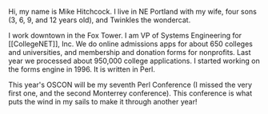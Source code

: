 Hi, my name is Mike Hitchcock. I live in NE Portland with
my wife, four sons (3, 6, 9, and 12 years old), and Twinkles
the wondercat.

I work downtown in the Fox Tower. I am VP of Systems Engineering
for [[CollegeNET]], Inc. We do online admissions apps for about 650
colleges and universities, and membership and donation forms for
nonprofits. Last year we processed about 950,000 college applications.
I started working on the forms engine in 1996. It is written in Perl.

This year's OSCON will be my seventh Perl Conference (I missed the very
first one, and the second Monterrey conference). This conference
is what puts the wind in my sails to make it through another year!
